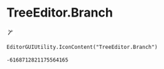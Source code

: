 # TreeEditor.Branch
![](/img/TreeEditor.Branch.png)

``` CSharp
EditorGUIUtility.IconContent("TreeEditor.Branch")
```
```
-6168712821175564165
```
